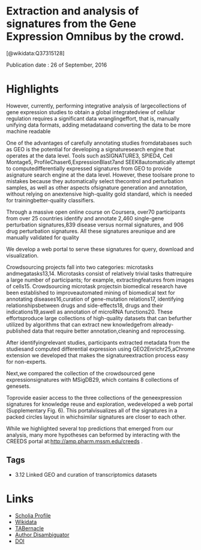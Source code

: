 
Extraction and analysis of signatures from the Gene Expression Omnibus by the crowd.
====================================================================================
  
  [@wikidata:Q37315128]  
  
Publication date : 26 of September, 2016  

# Highlights

However, currently, performing integrative analysis of largecollections of gene expression studies to obtain a global integratedview of cellular regulation requires a significant data wranglingeffort, that is, manually unifying data formats, adding metadataand converting the data to be more machine readable


One of the advantages of carefully annotating studies fromdatabases such as GEO is the potential for developing a signaturesearch engine that operates at the data level. Tools such asSIGNATURE3,   SPIED4,   Cell   Montage5,   ProfileChaser6,ExpressionBlast7and SEEK8automatically attempt to computedifferentially expressed  signatures from GEO to provide asignature search engine at the data level. However, these toolsare prone to mistakes because they automatically select thecontrol and perturbation samples, as well as other aspects ofsignature generation and annotation, without relying on anextensive high-quality gold standard, which is needed for trainingbetter-quality classifiers.


Through a massive open online course on Coursera, over70 participants from over 25 countries identify and annotate 2,460 single-gene perturbation signatures,839 disease versus normal signatures, and 906 drug perturbation signatures. All these signatures areunique and are manually validated for quality

We develop a web portal to serve these signatures for query, download and visualization.

Crowdsourcing projects fall into two categories: microtasks andmegatasks13,14. Microtasks consist of relatively trivial tasks thatrequire a large number of participants; for example, extractingfeatures from images of cells15. Crowdsourcing microtask projectsin  biomedical  research  have  been  established  to  improveautomated mining of biomedical text for annotating diseases16,curation of gene-mutation relations17, identifying relationshipsbetween drugs and side-effects18, drugs and their indications19,aswell as annotation of microRNA functions20. These effortsproduce large collections of high-quality datasets that can befurther utilized by algorithms that can extract new knowledgefrom already-published data that require better annotation,cleaning and reprocessing.

After identifyingrelevant studies, participants extracted metadata from the studiesand computed differential expression using GEO2Enrichr25,aChrome extension  we developed  that makes the signatureextraction process easy for non-experts. 

 Next,we compared the collection of the crowdsourced gene expressionsignatures with MSigDB29, which contains 8 collections of genesets.

 Toprovide easier access to the three collections of the geneexpression signatures for knowledge reuse and exploration, wedeveloped a web portal (Supplementary Fig. 6). This portalvisualizes all of the signatures in a packed circles layout in whichsimilar signatures are closer to each other. 

 While we highlighted several top predictions that emerged from our analysis, many more hypotheses can beformed  by  interacting  with  the  CREEDS  portal  at:http://amp.pharm.mssm.edu/creeds .

## Tags
- 3.12 Linked GEO and curation of transcriptomics datasets

# Links
  
 * [Scholia Profile](https://scholia.toolforge.org/work/Q37315128)  
 * [Wikidata](https://www.wikidata.org/wiki/Q37315128)  
 * [TABernacle](https://tabernacle.toolforge.org/?#/tab/manual/Q37315128/P921%3BP4510)  
 * [Author Disambiguator](https://author-disambiguator.toolforge.org/work_item_oauth.php?id=Q37315128&batch_id=&match=1&author_list_id=&doit=Get+author+links+for+work)  
 * [DOI](https://doi.org/10.1038/NCOMMS12846)  
